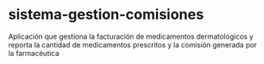 # sistema-gestion-comisiones
Aplicación que gestiona la facturación de medicamentos dermatológicos y reporta la cantidad de medicamentos prescritos y la comisión generada por la farmacéutica
